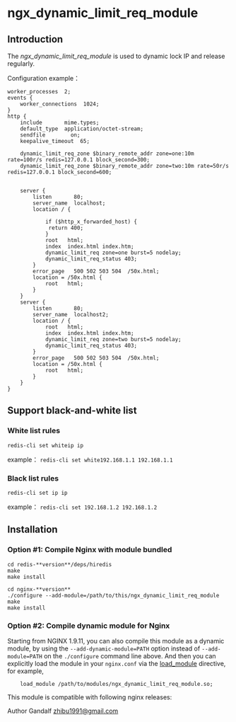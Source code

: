 ﻿# ngx_dynamic_limit_req_module

## Introduction

The *ngx_dynamic_limit_req_module* is used to dynamic lock IP and release regularly.

Configuration example：


    worker_processes  2;
    events {
        worker_connections  1024;
    }
    http {
        include       mime.types;
        default_type  application/octet-stream;
        sendfile        on;
        keepalive_timeout  65;
        
        dynamic_limit_req_zone $binary_remote_addr zone=one:10m rate=100r/s redis=127.0.0.1 block_second=300;
        dynamic_limit_req_zone $binary_remote_addr zone=two:10m rate=50r/s redis=127.0.0.1 block_second=600;
        
        
        server {
            listen       80;
            server_name  localhost;
            location / {
                
                if ($http_x_forwarded_host) {
                 return 400;
                }
                root   html;
                index  index.html index.htm;
                dynamic_limit_req zone=one burst=5 nodelay;
                dynamic_limit_req_status 403;
            }
            error_page   500 502 503 504  /50x.html;
            location = /50x.html {
                root   html;
            }
        }
        server {
            listen       80;
            server_name  localhost2;
            location / {
                root   html;
                index  index.html index.htm;
                dynamic_limit_req zone=two burst=5 nodelay;
                dynamic_limit_req_status 403;
            }
            error_page   500 502 503 504  /50x.html;
            location = /50x.html {
                root   html;
            }
        }
    }

## Support black-and-white list

###  White list rules
 ```redis-cli set whiteip ip```
 
 example：
 ```redis-cli set white192.168.1.1 192.168.1.1```
###  Black list rules 
 ```redis-cli set ip ip ```
 
 example：
 ```redis-cli set 192.168.1.2 192.168.1.2```


## Installation

###  Option #1: Compile Nginx with module bundled
    cd redis-**version**/deps/hiredis
    make 
    make install 
    
    cd nginx-**version**
    ./configure --add-module=/path/to/this/ngx_dynamic_limit_req_module 
    make
    make install


###  Option #2: Compile dynamic module for Nginx

Starting from NGINX 1.9.11, you can also compile this module as a dynamic module, by using the ```--add-dynamic-module=PATH``` option instead of ```--add-module=PATH``` on the ```./configure``` command line above. And then you can explicitly load the module in your ```nginx.conf``` via the [load_module](http://nginx.org/en/docs/ngx_core_module.html#load_module) directive, for example,

```nginx
    load_module /path/to/modules/ngx_dynamic_limit_req_module.so;
```
This module is compatible with following nginx releases:

Author
Gandalf zhibu1991@gmail.com
